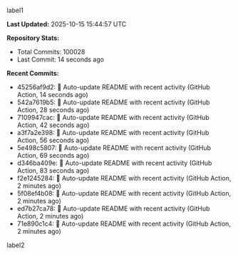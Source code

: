 
label1 
<!-- ACTIVITY_START -->
**Last Updated:** 2025-10-15 15:44:57 UTC

**Repository Stats:**
- Total Commits: 100028
- Last Commit: 14 seconds ago

**Recent Commits:**
- 45256af9d2: 🤖 Auto-update README with recent activity (GitHub Action, 14 seconds ago)
- 542a7619b5: 🤖 Auto-update README with recent activity (GitHub Action, 28 seconds ago)
- 7109947cac: 🤖 Auto-update README with recent activity (GitHub Action, 42 seconds ago)
- a3f7a2e398: 🤖 Auto-update README with recent activity (GitHub Action, 56 seconds ago)
- 5e498c5807: 🤖 Auto-update README with recent activity (GitHub Action, 69 seconds ago)
- d346ba409e: 🤖 Auto-update README with recent activity (GitHub Action, 83 seconds ago)
- f2e1245284: 🤖 Auto-update README with recent activity (GitHub Action, 2 minutes ago)
- 5f08ef4b08: 🤖 Auto-update README with recent activity (GitHub Action, 2 minutes ago)
- ed7b27ca78: 🤖 Auto-update README with recent activity (GitHub Action, 2 minutes ago)
- 71e890c1c4: 🤖 Auto-update README with recent activity (GitHub Action, 2 minutes ago)
<!-- ACTIVITY_END -->

label2
